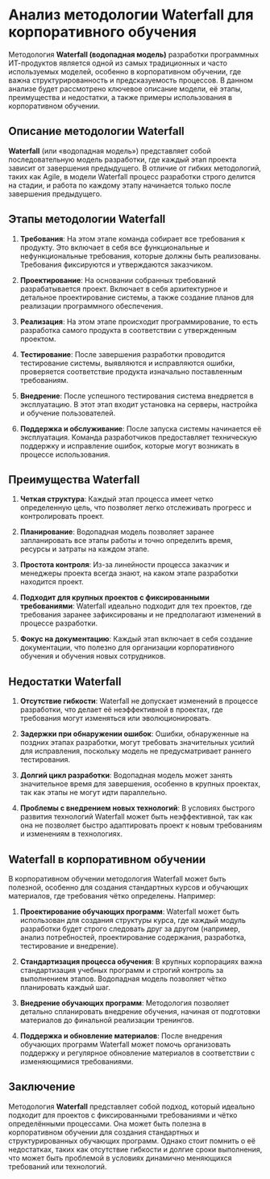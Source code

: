 # Анализ методологии Waterfall для корпоративного обучения

Методология **Waterfall (водопадная модель)** разработки программных ИТ-продуктов является одной из самых традиционных и часто используемых моделей, особенно в корпоративном обучении, где важна структурированность и предсказуемость процессов. В данном анализе будет рассмотрено ключевое описание модели, её этапы, преимущества и недостатки, а также примеры использования в корпоративном обучении.

## Описание методологии Waterfall

**Waterfall** (или «водопадная модель») представляет собой последовательную модель разработки, где каждый этап проекта зависит от завершения предыдущего. В отличие от гибких методологий, таких как Agile, в модели Waterfall процесс разработки строго делится на стадии, и работа по каждому этапу начинается только после завершения предыдущего.

## Этапы методологии Waterfall

1. **Требования**:
   На этом этапе команда собирает все требования к продукту. Это включает в себя все функциональные и нефункциональные требования, которые должны быть реализованы. Требования фиксируются и утверждаются заказчиком.

2. **Проектирование**:
   На основании собранных требований разрабатывается проект. Включает в себя архитектурное и детальное проектирование системы, а также создание планов для реализации программного обеспечения.

3. **Реализация**:
   На этом этапе происходит программирование, то есть разработка самого продукта в соответствии с утвержденным проектом.

4. **Тестирование**:
   После завершения разработки проводится тестирование системы, выявляются и исправляются ошибки, проверяется соответствие продукта изначально поставленным требованиям.

5. **Внедрение**:
   После успешного тестирования система внедряется в эксплуатацию. В этот этап входит установка на серверы, настройка и обучение пользователей.

6. **Поддержка и обслуживание**:
   После запуска системы начинается её эксплуатация. Команда разработчиков предоставляет техническую поддержку и исправление ошибок, которые могут возникать в процессе использования.

## Преимущества Waterfall

1. **Четкая структура**: Каждый этап процесса имеет четко определенную цель, что позволяет легко отслеживать прогресс и контролировать проект.
   
2. **Планирование**: Водопадная модель позволяет заранее запланировать все этапы работы и точно определить время, ресурсы и затраты на каждом этапе.

3. **Простота контроля**: Из-за линейности процесса заказчик и менеджеры проекта всегда знают, на каком этапе разработки находится проект.

4. **Подходит для крупных проектов с фиксированными требованиями**: Waterfall идеально подходит для тех проектов, где требования заранее зафиксированы и не предполагают изменений в процессе разработки.

5. **Фокус на документацию**: Каждый этап включает в себя создание документации, что полезно для организации корпоративного обучения и обучения новых сотрудников.

## Недостатки Waterfall

1. **Отсутствие гибкости**: Waterfall не допускает изменений в процессе разработки, что делает её неэффективной в проектах, где требования могут изменяться или эволюционировать.

2. **Задержки при обнаружении ошибок**: Ошибки, обнаруженные на поздних этапах разработки, могут требовать значительных усилий для исправления, поскольку модель не предусматривает раннего тестирования.

3. **Долгий цикл разработки**: Водопадная модель может занять значительное время для завершения, особенно в крупных проектах, так как этапы не могут идти параллельно.

4. **Проблемы с внедрением новых технологий**: В условиях быстрого развития технологий Waterfall может быть неэффективной, так как она не позволяет быстро адаптировать проект к новым требованиям и изменениям в технологиях.

## Waterfall в корпоративном обучении

В корпоративном обучении методология Waterfall может быть полезной, особенно для создания стандартных курсов и обучающих материалов, где требования чётко определены. Например:

1. **Проектирование обучающих программ**: Waterfall может быть использован для создания структуры курса, где каждый модуль разработки будет строго следовать друг за другом (например, анализ потребностей, проектирование содержания, разработка, тестирование и внедрение).

2. **Стандартизация процесса обучения**: В крупных корпорациях важна стандартизация учебных программ и строгий контроль за выполнением этапов. Водопадная модель позволяет чётко планировать каждый шаг.

3. **Внедрение обучающих программ**: Методология позволяет детально спланировать внедрение обучения, начиная от подготовки материалов до финальной реализации тренингов.

4. **Поддержка и обновление материалов**: После внедрения обучающих программ Waterfall может помочь организовать поддержку и регулярное обновление материалов в соответствии с изменяющимися требованиями.

## Заключение

Методология **Waterfall** представляет собой подход, который идеально подходит для проектов с фиксированными требованиями и чётко определёнными процессами. Она может быть полезна в корпоративном обучении для создания стандартных и структурированных обучающих программ. Однако стоит помнить о её недостатках, таких как отсутствие гибкости и долгие сроки выполнения, что может быть проблемой в условиях динамично меняющихся требований или технологий.
